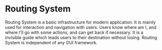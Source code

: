 # Routing System

Routing System is a basic infrastructure for modern application. It is mainly used for interaction and navigation with users. Users know where am I, and where I'll go with some actions, and can get back if necessary.
It is a invisible guide which leads users to their destination without losing. Routing System is independent of any GUI framework.